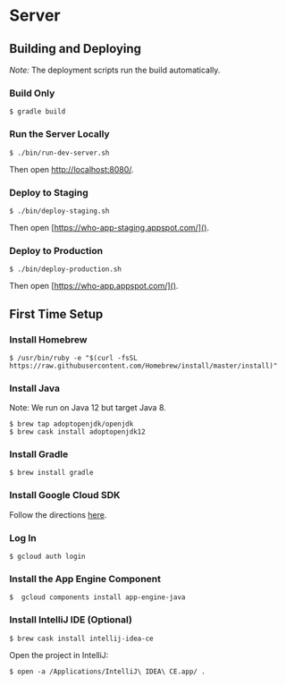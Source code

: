 # Server

## Building and Deploying

*Note:* The deployment scripts run the build automatically.

### Build Only

    $ gradle build

### Run the Server Locally

    $ ./bin/run-dev-server.sh

Then open [http://localhost:8080/]().

### Deploy to Staging

    $ ./bin/deploy-staging.sh
    
Then open [https://who-app-staging.appspot.com/]().

### Deploy to Production

    $ ./bin/deploy-production.sh

Then open [https://who-app.appspot.com/]().

## First Time Setup

### Install Homebrew

    $ /usr/bin/ruby -e "$(curl -fsSL https://raw.githubusercontent.com/Homebrew/install/master/install)"

### Install Java

Note: We run on Java 12 but target Java 8.

    $ brew tap adoptopenjdk/openjdk
    $ brew cask install adoptopenjdk12

### Install Gradle

    $ brew install gradle

### Install Google Cloud SDK

Follow the directions [here](https://cloud.google.com/sdk/?hl=en_US).

### Log In

    $ gcloud auth login
    
### Install the App Engine Component

    $  gcloud components install app-engine-java

### Install IntelliJ IDE (Optional)

    $ brew cask install intellij-idea-ce
    
Open the project in IntelliJ:
    
    $ open -a /Applications/IntelliJ\ IDEA\ CE.app/ .
